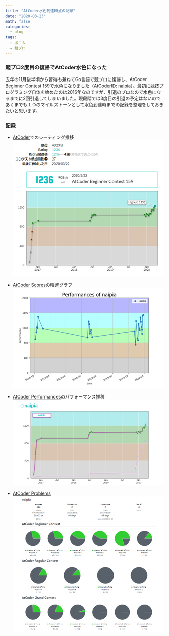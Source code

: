 ```yaml
---
title: "AtCoder水色到達時点の記録"
date: "2020-03-23"
math: false
categories:
  - blog
tags:
  - ポエム
  - 競プロ
---
```


### 競プロ2度目の復帰でAtCoder水色になった

去年の11月後半頃から習得も兼ねてGo言語で競プロに復帰し、AtCoder Beginner Contest 159で水色になりました（AtCoderID: [naipia](https://atcoder.jp/users/naipia)）。最初に競技プログラミング自体を始めたのは2016年なのですが、引退のプロなので水色になるまでに2回引退してしまいました。現段階では3度目の引退の予定はないのであくまでも１つのマイルストーンとして水色到達時までの記録を整理をしておきたいと思います。

### 記録

- [AtCoder](https://atcoder.jp/)でのレーティング推移
![AtCoder](/img/2020/rating-records/2020-03-23-225804.png)

- [AtCoder Scores](https://atcoder-scores.herokuapp.com/)の精進グラフ
![AtCoder Scores](/img/2020/rating-records/2020-03-23-225503.png)

- [AtCoder Performances](https://atcoderapps.herokuapp.com/atcoderperformances/)のパフォーマンス推移
![AtCoder Performances](/img/2020/rating-records/2020-03-23-225347.png)

- [AtCoder Problems](https://kenkoooo.com/atcoder/#/table/)
![AtCoder Problems](/img/2020/rating-records/2020-03-23-014313.png)
